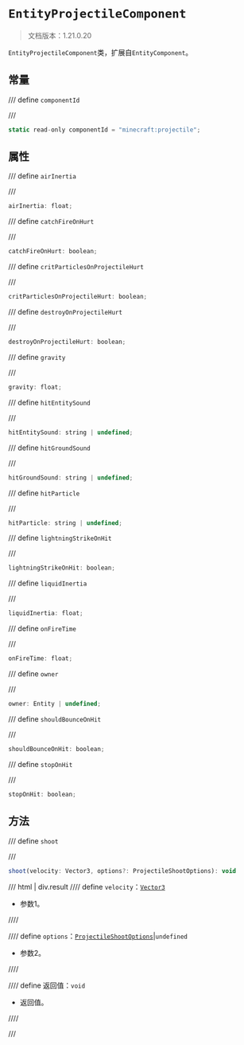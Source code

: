 # `EntityProjectileComponent`

> 文档版本：1.21.0.20

`EntityProjectileComponent`类，扩展自`EntityComponent`。

## 常量

/// define
`componentId`


///

```js
static read-only componentId = "minecraft:projectile";
```


## 属性

/// define
`airInertia`


///

```js
airInertia: float;
```


/// define
`catchFireOnHurt`


///

```js
catchFireOnHurt: boolean;
```


/// define
`critParticlesOnProjectileHurt`


///

```js
critParticlesOnProjectileHurt: boolean;
```


/// define
`destroyOnProjectileHurt`


///

```js
destroyOnProjectileHurt: boolean;
```


/// define
`gravity`


///

```js
gravity: float;
```


/// define
`hitEntitySound`


///

```js
hitEntitySound: string | undefined;
```


/// define
`hitGroundSound`


///

```js
hitGroundSound: string | undefined;
```


/// define
`hitParticle`


///

```js
hitParticle: string | undefined;
```


/// define
`lightningStrikeOnHit`


///

```js
lightningStrikeOnHit: boolean;
```


/// define
`liquidInertia`


///

```js
liquidInertia: float;
```


/// define
`onFireTime`


///

```js
onFireTime: float;
```


/// define
`owner`


///

```js
owner: Entity | undefined;
```


/// define
`shouldBounceOnHit`


///

```js
shouldBounceOnHit: boolean;
```


/// define
`stopOnHit`


///

```js
stopOnHit: boolean;
```


## 方法

/// define
`shoot`


///

```js
shoot(velocity: Vector3, options?: ProjectileShootOptions): void
```

/// html | div.result
//// define
`velocity`：[`Vector3`](./vector3.md)

- 参数1。


////

//// define
`options`：[`ProjectileShootOptions`](./projectileshootoptions.md)|`undefined`

- 参数2。


////

//// define
返回值：`void`

- 返回值。


////

///

